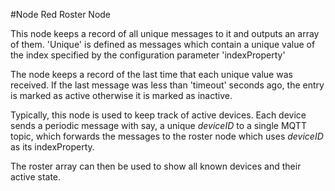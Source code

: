 #Node Red Roster Node

This node keeps a record of all unique messages to it
and outputs an array of them. 'Unique' is defined
as messages which contain a unique value of the index
specified by the configuration parameter 'indexProperty'

The node keeps a record of the last time that each unique
value was received. If the last message was less than
'timeout' seconds ago, the entry is marked as active 
otherwise it is marked as inactive.

Typically, this node is used to keep track of active
devices. Each device sends a periodic message with say,
a unique _deviceID_ to a single
MQTT topic, which forwards the messages to the roster 
node which uses _deviceID_ as its indexProperty.

The roster array can then be used to show all known
devices and their active state.

